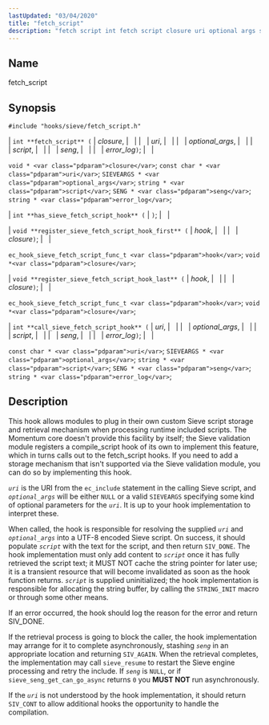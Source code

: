 ```yaml
---
lastUpdated: "03/04/2020"
title: "fetch_script"
description: "fetch script int fetch script closure uri optional args script seng error log void closure const char uri SIEVEARGS optional args string script SENG seng string error log int has sieve fetch script hook void register sieve fetch script hook first hook closure ec hook sieve fetch script func t..."
---
```


<a name="hooks.sieve.fetch_script"></a> 
## Name

fetch_script

## Synopsis

`#include "hooks/sieve/fetch_script.h"`

| `int **fetch_script** (` | <var class="pdparam">closure</var>, |   |
|   | <var class="pdparam">uri</var>, |   |
|   | <var class="pdparam">optional_args</var>, |   |
|   | <var class="pdparam">script</var>, |   |
|   | <var class="pdparam">seng</var>, |   |
|   | <var class="pdparam">error_log</var>`)`; |   |

`void * <var class="pdparam">closure</var>`;
`const char * <var class="pdparam">uri</var>`;
`SIEVEARGS * <var class="pdparam">optional_args</var>`;
`string * <var class="pdparam">script</var>`;
`SENG * <var class="pdparam">seng</var>`;
`string * <var class="pdparam">error_log</var>`;

| `int **has_sieve_fetch_script_hook** (` | `)`; |   |

| `void **register_sieve_fetch_script_hook_first** (` | <var class="pdparam">hook</var>, |   |
|   | <var class="pdparam">closure</var>`)`; |   |

`ec_hook_sieve_fetch_script_func_t <var class="pdparam">hook</var>`;
`void *<var class="pdparam">closure</var>`;

| `void **register_sieve_fetch_script_hook_last** (` | <var class="pdparam">hook</var>, |   |
|   | <var class="pdparam">closure</var>`)`; |   |

`ec_hook_sieve_fetch_script_func_t <var class="pdparam">hook</var>`;
`void *<var class="pdparam">closure</var>`;

| `int **call_sieve_fetch_script_hook** (` | <var class="pdparam">uri</var>, |   |
|   | <var class="pdparam">optional_args</var>, |   |
|   | <var class="pdparam">script</var>, |   |
|   | <var class="pdparam">seng</var>, |   |
|   | <var class="pdparam">error_log</var>`)`; |   |

`const char * <var class="pdparam">uri</var>`;
`SIEVEARGS * <var class="pdparam">optional_args</var>`;
`string * <var class="pdparam">script</var>`;
`SENG * <var class="pdparam">seng</var>`;
`string * <var class="pdparam">error_log</var>`;<a name="idp38006752"></a> 
## Description

This hook allows modules to plug in their own custom Sieve script storage and retrieval mechanism when processing runtime included scripts. The Momentum core doesn't provide this facility by itself; the Sieve validation module registers a compile_script hook of its own to implement this feature, which in turns calls out to the fetch_script hooks. If you need to add a storage mechanism that isn't supported via the Sieve validation module, you can do so by implementing this hook.

*`uri`* is the URI from the `ec_include` statement in the calling Sieve script, and *`optional_args`* will be either `NULL` or a valid `SIEVEARGS` specifying some kind of optional parameters for the *`uri`*. It is up to your hook implementation to interpret these.

When called, the hook is responsible for resolving the supplied *`uri`* and *`optional_args`* into a UTF-8 encoded Sieve script. On success, it should populate *`script`* with the text for the script, and then return `SIV_DONE`. The hook implementation must only add content to *`script`* once it has fully retrieved the script text; it MUST NOT cache the string pointer for later use; it is a transient resource that will become invalidated as soon as the hook function returns. *`script`* is supplied uninitialized; the hook implementation is responsible for allocating the string buffer, by calling the `STRING_INIT` macro or through some other means.

If an error occurred, the hook should log the reason for the error and return SIV_DONE.

If the retrieval process is going to block the caller, the hook implementation may arrange for it to complete asynchronously, stashing *`seng`* in an appropriate location and returning `SIV_AGAIN`. When the retrieval completes, the implementation may call `sieve_resume` to restart the Sieve engine processing and retry the include. If *`seng`* is `NULL`, or if `sieve_seng_get_can_go_async` returns `0` you **MUST NOT**     run asynchronously.

If the *`uri`* is not understood by the hook implementation, it should return `SIV_CONT` to allow additional hooks the opportunity to handle the compilation.